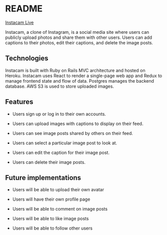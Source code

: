 # README

[Instacam Live](https://instacam-1.herokuapp.com/)

Instacam, a clone of Instagram, is a social media site where users can publicly upload photos and share them with other users. Users can add captions to their photos, edit their captions, and delete the image posts.


## Technologies

Instacam is built with Ruby on Rails MVC architecture and hosted on Heroku. Instacam uses React to render a single-page web app and Redux to manage frontend state and flow of data. Postgres manages the backend database. AWS S3 is used to store uploaded images.  


## Features

* Users sign up or log in to their own accounts.

* Users can upload images with captions to display on their feed.

* Users can see image posts shared by others on their feed.

* Users can select a particular image post to look at.

* Users can edit the caption for their image post.

* Users can delete their image posts.


## Future implementations

* Users will be able to upload their own avatar

* Users will have their own profile page

* Users will be able to comment on image posts

* Users will be able to like image posts

* Users will be able to follow other users



